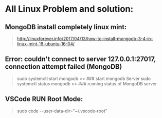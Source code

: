 # All Linux Problem and solution:

## MongoDB install completely linux mint:

>http://linuxforever.info/2017/04/13/how-to-install-mongodb-3-4-in-linux-mint-18-ubuntu-16-04/

## Error: couldn't connect to server 127.0.0.1:27017, connection attempt failed (MongoDB)

> sudo systemctl start mongodb >> ### start mongodb Server
> sudo systemctl status mongodb >> ### running status of MongoDB server


## VSCode RUN Root Mode:

>sudo code --user-data-dir="~/.vscode-root"

